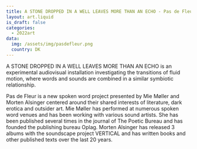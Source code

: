 ```yaml
---
title: A STONE DROPPED IN A WELL LEAVES MORE THAN AN ECHO - Pas de Fleur
layout: art.liquid
is_draft: false
categories:
  - 2022art
data:
  img: /assets/img/pasdefleur.png
  country: DK
---
```


<p>A STONE DROPPED IN A WELL LEAVES MORE THAN AN ECHO is an experimental audiovisual installation investigating the transitions of fluid motion, where words and sounds are combined in a similar symbiotic relationship.</p>

<p>Pas de Fleur is a new spoken word project presented by Mie Møller and Morten Alsinger centered around their shared interests of literature, dark erotica and outsider art. Mie Møller has performed at numerous spoken word venues and has been working with various sound artists. She has been published several times in the journal of The Poetic Bureau and has founded the publishing bureau Oplag. Morten Alsinger has released 3 albums with the soundscape project VERTICAL and has written books and other published texts over the last 20 years.
</p>
